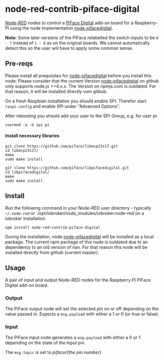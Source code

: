 # node-red-contrib-piface-digital

<a href="http://nodered.org" target="_new">Node-RED</a> nodes to control a
<a href="http://www.piface.org.uk/products/piface_digital/" target="_new">PiFace Digital</a>
add-on board for a Raspberry-Pi using the node implementation <a href="https://github.com/tualo/node-pifacedigital" target="_new">node-pifacedigital</a>.

**Note:** Some later versions of the PiFace relabelled the switch inputs to be `0 - 7`
instead of `1 - 8` as on the original boards.
We cannot automatically detect this so the user will have to apply some common sense.



## Pre-reqs

Please install all prequisites for <a href="https://github.com/tualo/node-pifacedigital" target="_new">node-pifacedigital</a> before you install this node:
Please consider that the current Version <a href="https://github.com/tualo/node-pifacedigital" target="_new">node-pifacedigital</a> on github only supports node.js >=4.x.x. The Version on npmjs.com is outdated. For that reason, it will be installed directly vom gitbub.

On a fresh Raspbian installation you should enable SPI. Therefor start `raspi-config` and
enable SPI under "Advanced Options".

After rebooting you should add your user to the SPI-Group, e.g. for user pi:
```
usermod -a -G spi pi
```

#### Install necessary libraries

```
git clone https://github.com/piface/libmcp23s17.git
cd libmcp23s17/
make
sudo make install
```

```
git clone https://github.com/piface/libpifacedigital.git
cd libpifacedigital/
make
sudo make install
```

## Install

Run the following command in your Node-RED user directory - typically `~/.node-red` or `/opt/iobroker/node_modules/iobroker.node-red´on a iobroker installation.

    npm install node-red-contrib-piface-digital

During the installation, node  <a href="https://github.com/tualo/node-pifacedigital" target="_new">node-pifacedigital</a> will be installed as a local package. The current npm package of this node is outdated due to an dependency to an old version of nan. For that reason this node will be installed directly from github (current master).

## Usage

A pair of input and output Node-RED nodes for the Raspberry Pi PiFace Digital
add-on board.

### Output

The PiFace output node will set the selected pin on or off
depending on the value passed in. Expects a `msg.payload` with either a
1 or 0 (or true or false).


### Input

The PiFace input node generates a `msg.payload` with either a 0 or 1
depending on the state of the input pin.

The `msg.topic` is set to <i>piface/{the pin number}</i>
